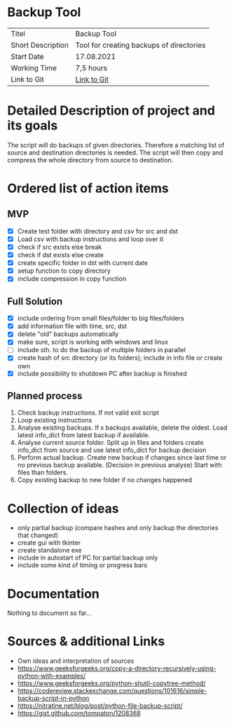 # Backup Tool

|   |   |
|---|---|
| Titel | Backup Tool |
| Short Description | Tool for creating backups of directories |
| Start Date | 17.08.2021 |
| Working Time | 7,5 hours |
| Link to Git | [Link to Git](https://github.com/K4put23npu11i/backup_tool.git "Repo Link") |

# Detailed Description of project and its goals
The script will do backups of given directories. Therefore a matching list of source and destination directories is needed. 
The script will then copy and compress the whole directory from source to destination.

# Ordered list of action items
## MVP
- [x] Create test folder with directory and csv for src and dst
- [x] Load csv with backup instructions and loop over it
- [x] check if src exists else break
- [x] check if dst exists else create
- [x] create specific folder in dst with current date
- [x] setup function to copy directory
- [x] include compression in copy function

## Full Solution
- [x] include ordering from small files/folder to big files/folders
- [x] add information file with time, src, dst
- [x] delete "old" backups automatically
- [x] make sure, script is working with windows and linux
- [ ] include sth. to do the backup of multiple folders in parallel
- [x] create hash of src directory (or its folders); include in info file or create own
- [x] include possibility to shutdown PC after backup is finished

## Planned process
1. Check backup instructions. If not valid exit script
2. Loop existing instructions
3. Analyse existing backups. 
If x backups available, delete the oldest. 
Load latest info_dict from latest backup if available.
4. Analyse current source folder.
Split up in files and folders
create info_dict from source and use latest info_dict for backup decision
5. Perform actual backup.
Create new backup if changes since last time or no previous backup available. 
(Decision in previous analyse)
Start with files than folders.
6. Copy existing backup to new folder if no changes happened

# Collection of ideas
- only partial backup (compare hashes and only backup the directories that changed)
- create gui with tkinter
- create standalone exe
- include in autostart of PC for partial backup only
- include some kind of timing or progress bars



# Documentation
Nothing to document so far...


# Sources & additional Links
- Own ideas and interpretation of sources
- https://www.geeksforgeeks.org/copy-a-directory-recursively-using-python-with-examples/
- https://www.geeksforgeeks.org/python-shutil-copytree-method/
- https://codereview.stackexchange.com/questions/101616/simple-backup-script-in-python
- https://nitratine.net/blog/post/python-file-backup-script/
- https://gist.github.com/tompaton/1208368